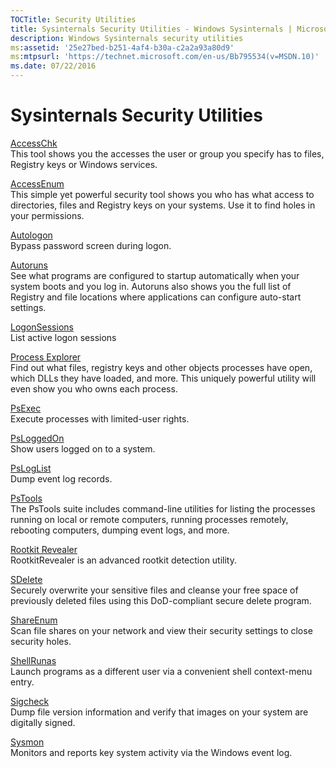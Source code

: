```yaml
---
TOCTitle: Security Utilities 
title: Sysinternals Security Utilities - Windows Sysinternals | Microsoft Docs
description: Windows Sysinternals security utilities
ms:assetid: '25e27bed-b251-4af4-b30a-c2a2a93a80d9' 
ms:mtpsurl: 'https://technet.microsoft.com/en-us/Bb795534(v=MSDN.10)' 
ms.date: 07/22/2016
---
```


Sysinternals Security Utilities
===============================

[AccessChk](accesschk.md)  
This tool shows you the accesses the user or group you specify has to
files, Registry keys or Windows services.

[AccessEnum](accessenum.md)  
This simple yet powerful security tool shows you who has what access to
directories, files and Registry keys on your systems. Use it to find
holes in your permissions.

[Autologon](autologon.md)  
Bypass password screen during logon.

[Autoruns](autoruns.md)  
See what programs are configured to startup automatically when your
system boots and you log in. Autoruns also shows you the full list of
Registry and file locations where applications can configure auto-start
settings.

[LogonSessions](logonsessions.md)  
List active logon sessions

[Process Explorer](process-explorer.md)  
Find out what files, registry keys and other objects processes have
open, which DLLs they have loaded, and more. This uniquely powerful
utility will even show you who owns each process.

[PsExec](psexec.md)  
Execute processes with limited-user rights.

[PsLoggedOn](psloggedon.md)  
Show users logged on to a system.

[PsLogList](psloglist.md)  
Dump event log records.

[PsTools](pstools.md)  
The PsTools suite includes command-line utilities for listing the
processes running on local or remote computers, running processes
remotely, rebooting computers, dumping event logs, and more.

[Rootkit Revealer](rootkit-revealer.md)  
RootkitRevealer is an advanced rootkit detection utility. 

[SDelete](sdelete.md)  
Securely overwrite your sensitive files and cleanse your free space of
previously deleted files using this DoD-compliant secure delete program.

[ShareEnum](shareenum.md)  
Scan file shares on your network and view their security settings to
close security holes.

[ShellRunas](shellrunas.md)  
Launch programs as a different user via a convenient shell context-menu
entry.

[Sigcheck](sigcheck.md)  
Dump file version information and verify that images on your system are
digitally signed.

[Sysmon](sysmon.md)  
Monitors and reports key system activity via the Windows event log.